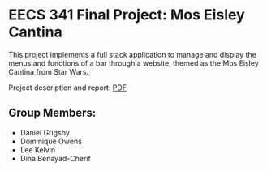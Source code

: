 # EECS 341 Final Project: Mos Eisley Cantina
This project implements a full stack application to manage and display the menus and functions of a bar through a website, themed as the Mos Eisley Cantina from Star Wars. 

Project description and report: [PDF](Final_Report.pdf)


## Group Members:
* Daniel Grigsby
* Dominique Owens
* Lee Kelvin
* Dina Benayad-Cherif



